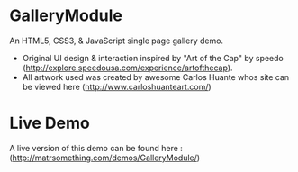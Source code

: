 GalleryModule
=============

An HTML5, CSS3, &amp; JavaScript single page gallery demo.  

* Original UI design & interaction inspired by "Art of the Cap" by speedo (http://explore.speedousa.com/experience/artofthecap).  
* All artwork used was created by awesome Carlos Huante whos site can be viewed here (http://www.carloshuanteart.com/)

Live Demo
=============

A live version of this demo can be found here : (http://matrsomething.com/demos/GalleryModule/)

